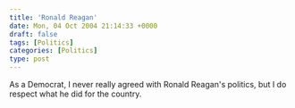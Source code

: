 ```yaml
---
title: 'Ronald Reagan'
date: Mon, 04 Oct 2004 21:14:33 +0000
draft: false
tags: [Politics]
categories: [Politics]
type: post
---
```


As a Democrat, I never really agreed with Ronald Reagan's politics, but I do respect what he did for the country.